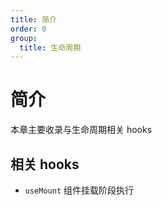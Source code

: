 ```yaml
---
title: 简介
order: 0
group:
  title: 生命周期
---
```


# 简介
本章主要收录与生命周期相关 hooks

## 相关 hooks
- `useMount` 组件挂载阶段执行
